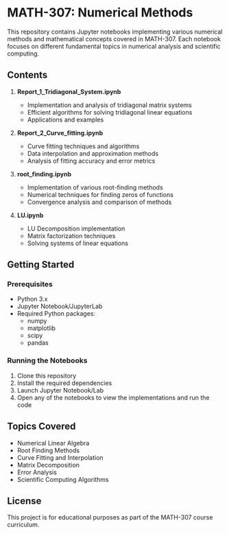 # MATH-307: Numerical Methods

This repository contains Jupyter notebooks implementing various numerical methods and mathematical concepts covered in MATH-307. Each notebook focuses on different fundamental topics in numerical analysis and scientific computing.

## Contents

1. **Report_1_Tridiagonal_System.ipynb**

   - Implementation and analysis of tridiagonal matrix systems
   - Efficient algorithms for solving tridiagonal linear equations
   - Applications and examples

2. **Report_2_Curve_fitting.ipynb**

   - Curve fitting techniques and algorithms
   - Data interpolation and approximation methods
   - Analysis of fitting accuracy and error metrics

3. **root_finding.ipynb**

   - Implementation of various root-finding methods
   - Numerical techniques for finding zeros of functions
   - Convergence analysis and comparison of methods

4. **LU.ipynb**
   - LU Decomposition implementation
   - Matrix factorization techniques
   - Solving systems of linear equations

## Getting Started

### Prerequisites

- Python 3.x
- Jupyter Notebook/JupyterLab
- Required Python packages:
  - numpy
  - matplotlib
  - scipy
  - pandas

### Running the Notebooks

1. Clone this repository
2. Install the required dependencies
3. Launch Jupyter Notebook/Lab
4. Open any of the notebooks to view the implementations and run the code

## Topics Covered

- Numerical Linear Algebra
- Root Finding Methods
- Curve Fitting and Interpolation
- Matrix Decomposition
- Error Analysis
- Scientific Computing Algorithms

## License

This project is for educational purposes as part of the MATH-307 course curriculum.
